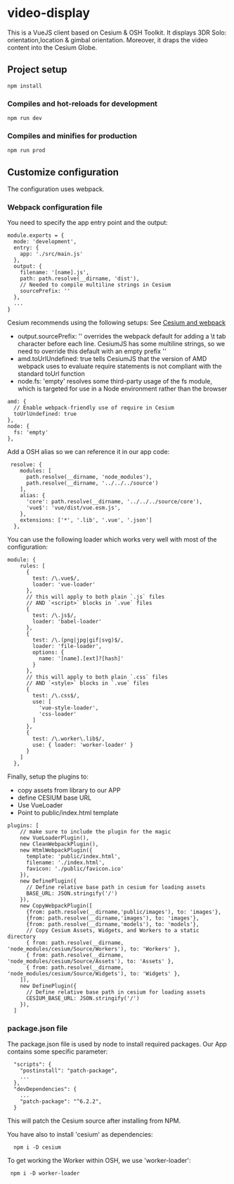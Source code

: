 # video-display
This is a VueJS client based on Cesium & OSH Toolkit. It displays 3DR Solo: orientation,location & gimbal orientation.
Moreover, it draps the video content into the Cesium Globe.
 
## Project setup
```
npm install
```

### Compiles and hot-reloads for development
```
npm run dev 
```

### Compiles and minifies for production
```
npm run prod
```

## Customize configuration
The configuration uses webpack. 
### Webpack configuration file
You need to specify the app entry point and the output:
```shell script
module.exports = {
  mode: 'development',
  entry: {
    app: './src/main.js'
  },
  output: {
    filename: '[name].js',
    path: path.resolve(__dirname, 'dist'),
    // Needed to compile multiline strings in Cesium
    sourcePrefix: ''
  },
  ...
}
```
Cesium recommends using the following setups:
See [Cesium and webpack](https://cesium.com/docs/tutorials/cesium-and-webpack/)
- output.sourcePrefix: '' overrides the webpack default for adding a \t tab character before each line. CesiumJS has some multiline strings, so we need to override this default with an empty prefix ''
- amd.toUrlUndefined: true tells CesiumJS that the version of AMD webpack uses to evaluate require statements is not compliant with the standard toUrl function
- node.fs: 'empty' resolves some third-party usage of the fs module, which is targeted for use in a Node environment rather than the browser
```shell script
amd: {
  // Enable webpack-friendly use of require in Cesium
  toUrlUndefined: true
},
node: {
  fs: 'empty'
},
```

Add a OSH  alias so we can reference it in our app code:
```shell script
 resolve: {
    modules: [
      path.resolve(__dirname, 'node_modules'),
      path.resolve(__dirname, '../../../source')
    ],
    alias: {
      'core': path.resolve(__dirname, '../../../source/core'),
      'vue$': 'vue/dist/vue.esm.js',
    },
    extensions: ['*', '.lib', '.vue', '.json']
  },
```

You can use the following loader which works very well with most of the configuration:
```shell script
module: {
    rules: [
      {
        test: /\.vue$/,
        loader: 'vue-loader'
      },
      // this will apply to both plain `.js` files
      // AND `<script>` blocks in `.vue` files
      {
        test: /\.js$/,
        loader: 'babel-loader'
      },
      {
        test: /\.(png|jpg|gif|svg)$/,
        loader: 'file-loader',
        options: {
          name: '[name].[ext]?[hash]'
        }
      },
      // this will apply to both plain `.css` files
      // AND `<style>` blocks in `.vue` files
      {
        test: /\.css$/,
        use: [
          'vue-style-loader',
          'css-loader'
        ]
      },
      {
        test: /\.worker\.lib$/,
        use: { loader: 'worker-loader' }
      }
    ]
  },
```

Finally, setup the plugins to:
- copy assets from library to our APP
- define CESIUM base URL
- Use VueLoader
- Point to public/index.html template

```shell script
plugins: [
    // make sure to include the plugin for the magic
    new VueLoaderPlugin(),
    new CleanWebpackPlugin(),
    new HtmlWebpackPlugin({
      template: 'public/index.html',
      filename: './index.html',
      favicon: './public/favicon.ico'
    }),
    new DefinePlugin({
      // Define relative base path in cesium for loading assets
      BASE_URL: JSON.stringify('/')
    }),
    new CopyWebpackPlugin([
      {from: path.resolve(__dirname,'public/images'), to: 'images'},
      {from: path.resolve(__dirname,'images'), to: 'images'},
      {from: path.resolve(__dirname,'models'), to: 'models'},
      // Copy Cesium Assets, Widgets, and Workers to a static directory
      { from: path.resolve(__dirname, 'node_modules/cesium/Source/Workers'), to: 'Workers' },
      { from: path.resolve(__dirname, 'node_modules/cesium/Source/Assets'), to: 'Assets' },
      { from: path.resolve(__dirname, 'node_modules/cesium/Source/Widgets'), to: 'Widgets' },
    ]),
    new DefinePlugin({
      // Define relative base path in cesium for loading assets
      CESIUM_BASE_URL: JSON.stringify('/')
    }),
  ]
```
### package.json file

The package.json file is used by node to install required packages. Our App contains some specific parameter:

```shell script
  "scripts": {
    "postinstall": "patch-package",
    ...
  },
  "devDependencies": {
    ...
    "patch-package": "^6.2.2",
  }
```

This will patch the Cesium source after installing from NPM.

You have also to install 'cesium' as dependencies:
```shell script
  npm i -D cesium
```
To get working the Worker within OSH, we use 'worker-loader':
```shell script
 npm i -D worker-loader
```

